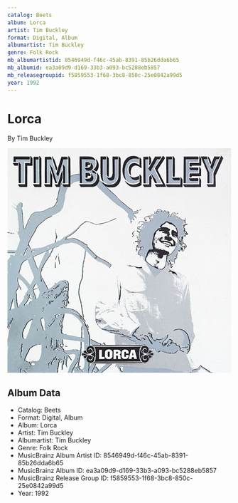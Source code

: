 ```yaml
---
catalog: Beets
album: Lorca
artist: Tim Buckley
format: Digital, Album
albumartist: Tim Buckley
genre: Folk Rock
mb_albumartistid: 8546949d-f46c-45ab-8391-85b26dda6b65
mb_albumid: ea3a09d9-d169-33b3-a093-bc5288eb5857
mb_releasegroupid: f5859553-1f68-3bc8-850c-25e0842a99d5
year: 1992
---
```


# Lorca

By Tim Buckley

![](../../assets/beetscovers/Tim_Buckley-Lorca.jpg)

## Album Data

- Catalog: Beets
- Format: Digital, Album
- Album: Lorca
- Artist: Tim Buckley
- Albumartist: Tim Buckley
- Genre: Folk Rock
- MusicBrainz Album Artist ID: 8546949d-f46c-45ab-8391-85b26dda6b65
- MusicBrainz Album ID: ea3a09d9-d169-33b3-a093-bc5288eb5857
- MusicBrainz Release Group ID: f5859553-1f68-3bc8-850c-25e0842a99d5
- Year: 1992

